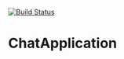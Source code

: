 [![Build Status](https://dev.azure.com/2509soumya/2509soumya/_apis/build/status/2509soumya.ChatApplication?branchName=master)](https://dev.azure.com/2509soumya/2509soumya/_build/latest?definitionId=2&branchName=master)

# ChatApplication

